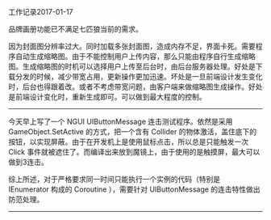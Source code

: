工作记录2017-01-17

品牌画册功能已不满足七匹狼当前的需求。

因为封面图分辨率过大。同时加载多张封面图，造成内存不足，界面卡死。需要程序自动生成缩略图。由于不能控制用户上传内容，那么只能由程序自行生成缩略图。生成缩略图的时机可以选择用户上传至后台时，由后台服务器处理。好处是下载分发的时候，减少带宽占用，更新操作更加迅速。坏处是一旦前端设计发生变化时，后台也得跟着改。或者不考虑带宽问题，由客户端来做缩略图生成操作。好处是前端设计变化时，重新生成即可。可以做到最大程度的控制。

----

今天早上写了一个 NGUI UIButtonMessage 连击测试程序。依然是采用 GameObject.SetActive 的方式，把一个含有 Collider 的物体激活，盖住底下的按钮，以实现屏蔽。由于在开发机上是使用鼠标点击，所以总是只能触发一次 Click 事件就被遮住了。而编译出来放到魔镜上，由于使用的是触摸屏，最大可以做到3连击。

综上所述，对于严格要求同一时间只能执行一个实例的代码（特别是 IEnumerator 构成的 Coroutine ），需要针对 UIButtonMessage 的连击特性做出防范处理。

----

